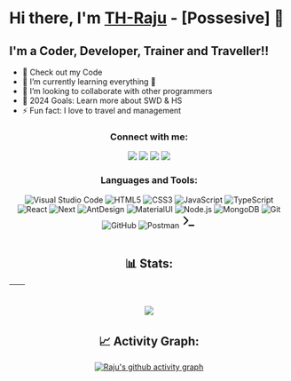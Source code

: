 # Hi there, I'm [TH-Raju](https://tofajjol-hosen-raju.web.app/) - [Possesive] 👋 

## I'm a Coder, Developer, Trainer and Traveller!!

- 🔭 Check out my Code
- 🌱 I’m currently learning everything 🤣
- 👯 I’m looking to collaborate with other programmers
- 🥅 2024 Goals: Learn more about SWD & HS
- ⚡ Fun fact: I love to travel and management
  
<div  align="center">
  
### Connect with me:

  <a href="https://www.facebook.com/rjraju.r8" target="_blank"><img src="https://img.shields.io/badge/-Facebook-%23E4505F?style=for-the-badge&logo=facebook&logoColor=white" target="_blank"></a> 
  <a href="https://www.linkedin.com/in/th-raju" target="_blank"><img src="https://img.shields.io/badge/-LinkedIn-%230077B5?style=for-the-badge&logo=linkedin&logoColor=white" target="_blank"></a> 
  <a href = "mailto:rajukhan894200@gmail.com"><img src="https://img.shields.io/badge/-Gmail-%23333?style=for-the-badge&logo=gmail&logoColor=white" target="_blank"></a>
  <a href="https://www.instagram.com/th_raju.r8" target="_blank"><img src="https://img.shields.io/badge/-Instagram-%23E4405F?style=for-the-badge&logo=instagram&logoColor=white" target="_blank"></a>
 
  
 </div>
<div  align="center">
  
### Languages and Tools:

<img  alt="Visual Studio Code" width="26px" src="https://cdn.jsdelivr.net/gh/devicons/devicon/icons/vscode/vscode-original.svg">
<img  alt="HTML5" width="26px" src="https://cdn.jsdelivr.net/gh/devicons/devicon/icons/html5/html5-original.svg">
<img  alt="CSS3" width="26px" src="https://cdn.jsdelivr.net/gh/devicons/devicon/icons/css3/css3-original.svg">
<img  alt="JavaScript" width="26px" src="https://cdn.jsdelivr.net/gh/devicons/devicon/icons/javascript/javascript-original.svg">
<img  alt="TypeScript" width="26px" src="https://cdn.jsdelivr.net/gh/devicons/devicon/icons/typescript/typescript-original.svg">
<img  alt="React" width="26px" src="https://cdn.jsdelivr.net/gh/devicons/devicon/icons/react/react-original.svg">
<img  alt="Next" width="30px" src="https://cdn.jsdelivr.net/gh/devicons/devicon@latest/icons/nextjs/nextjs-original.svg">
<img  alt="AntDesign" width="26px" src="https://cdn.jsdelivr.net/gh/devicons/devicon@latest/icons/antdesign/antdesign-original.svg">
<img  alt="MaterialUI" width="30px" src="https://cdn.jsdelivr.net/gh/devicons/devicon@latest/icons/materialui/materialui-original.svg">
<img  alt="Node.js" width="26px" src="https://cdn.jsdelivr.net/gh/devicons/devicon/icons/nodejs/nodejs-original.svg">
<img  alt="MongoDB" width="26px" src="https://cdn.jsdelivr.net/gh/devicons/devicon/icons/mongodb/mongodb-original.svg">
<img  alt="Git" width="26px" src="https://cdn.jsdelivr.net/gh/devicons/devicon/icons/git/git-original.svg">
<img  alt="GitHub" width="26px" src="https://user-images.githubusercontent.com/3369400/139447912-e0f43f33-6d9f-45f8-be46-2df5bbc91289.png">
<img  alt="Postman" width="26px" src="https://cdn.jsdelivr.net/gh/devicons/devicon@latest/icons/postman/postman-original.svg">
<img  alt="Terminal" width="26px" color ="white" src="./terminal-light.svg">
<br />
<br />
 </div>



<div align="center">
  
## 📊 Stats:

| <img align="center" src="https://github-readme-stats.vercel.app/api?username=TH-Raju&text=react-dark&show_icons=true&theme=dracula&hide_border=true" alt="" /> | <img align="center" src="https://github-readme-stats.vercel.app/api/top-langs/?username=TH-Raju&layout=compact&theme=dracula&hide_border=true&text=react-dark" alt="" /> |
| ----------------------------------------------------------------------------------------------------------------------------------------------- | --------------------------------------------------------------------------------------------------------------------------------------------------------- |


[![](https://visitcount.itsvg.in/api?id=raju&label=Profile%20Views&icon=5&pretty=true)](https://visitcount.itsvg.in)


## 📈 Activity Graph:
[![Raju's github activity graph](https://github-readme-activity-graph.vercel.app/graph?username=TH-Raju&theme=react-dark)](https://github.com/TH-Raju/github-readme-activity-graph)

</div>

